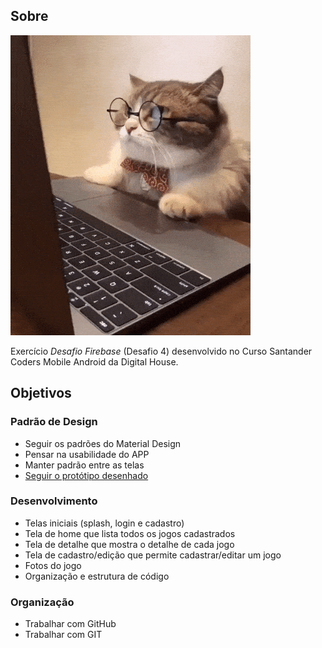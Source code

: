 ## Sobre

<img src="/img/desafio.gif">

Exercício _Desafio Firebase_ (Desafio 4) desenvolvido no Curso Santander Coders Mobile Android da Digital House.

## Objetivos

### Padrão de Design
- Seguir os padrões do Material Design
- Pensar na usabilidade do APP
- Manter padrão entre as telas
- <a href="https://marvelapp.com/194b601g/screen/54540107">Seguir o protótipo desenhado</a>

### Desenvolvimento
- Telas iniciais (splash, login e cadastro)
- Tela de home que lista todos os jogos cadastrados
- Tela de detalhe que mostra o detalhe de cada jogo
- Tela de cadastro/edição que permite cadastrar/editar um jogo
- Fotos do jogo
- Organização e estrutura de código

### Organização
- Trabalhar com GitHub
- Trabalhar com GIT
